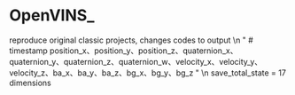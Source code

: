 # OpenVINS_
reproduce original classic projects, changes codes to output \n
" # timestamp position_x、position_y、position_z、quaternion_x、quaternion_y、quaternion_z、quaternion_w、velocity_x、velocity_y、velocity_z、ba_x、ba_y、ba_z、bg_x、bg_y、bg_z " \n
save_total_state = 17 dimensions
